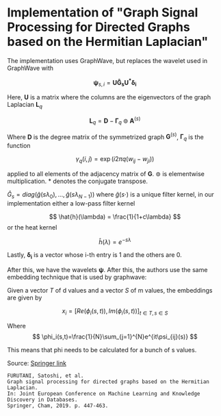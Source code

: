 # Implementation of "Graph Signal Processing for Directed Graphs based on the Hermitian Laplacian"

The implementation uses GraphWave, but replaces the wavelet used in GraphWave with 

$$
\boldsymbol{\psi}_{s, i} = \boldsymbol{U\hat{G}_{s}U^* \delta_i}
$$

Here, $\boldsymbol U$ is a matrix where the columns are the eigenvectors of the graph Laplacian $\boldsymbol L_q$

$$
\boldsymbol L_q = \boldsymbol{D} - \boldsymbol{\Gamma}_q \circledcirc \boldsymbol{A}^{(s)}
$$

Where $\boldsymbol{D}$ is the degree matrix of the symmetrized graph $\boldsymbol{G}^{(s)}$, $\boldsymbol{\Gamma}_q$ is the function

$$
\gamma_q(i,j) = \exp(i2\pi q(w_{ij} - w_{ji}))
$$

applied to all elements of the adjacency matrix of $\boldsymbol{G}$. $\circledcirc$ is elementwise multiplication. $*$ denotes the conjugate transpose.

$\hat{G}_{s} = diag(\hat{g}(s\lambda_0), \dotsc , \hat{g}(s\lambda_{N-1}))$ where $\hat{g}(s\cdot)$ is a unique filter kernel, in our implementation either a low-pass filter kernel

$$
\hat{h}(\lambda) = \frac{1}{1+c\lambda}
$$
or the heat kernel 

$$\hat{h}(\lambda) =e^{-s\lambda}$$

Lastly, $\boldsymbol{\delta_i}$ is a vector whose i-th entry is 1 and the others are 0.

After this, we have the wavelets $\boldsymbol \psi$. After this, the authors use the same embedding technique that is used by graphwave:

Given a vector $T$ of d values and a vector $S$ of m values, the embeddings are given by

$$
x_i = [Re(\phi_i(s, t)), Im(\phi_i(s, t))]_{t\in T, s \in S}
$$

Where 
$$
\phi_i(s,t)=\frac{1}{N}\sum_{j=1}^{N}e^{it\psi_{ij}(s)}
$$

This means that phi needs to be calculated for a bunch of s values.

Source: 
[Springer link](https://link.springer.com/chapter/10.1007/978-3-030-46150-8_27)
```
FURUTANI, Satoshi, et al. 
Graph signal processing for directed graphs based on the Hermitian Laplacian. 
In: Joint European Conference on Machine Learning and Knowledge Discovery in Databases. 
Springer, Cham, 2019. p. 447-463.

```